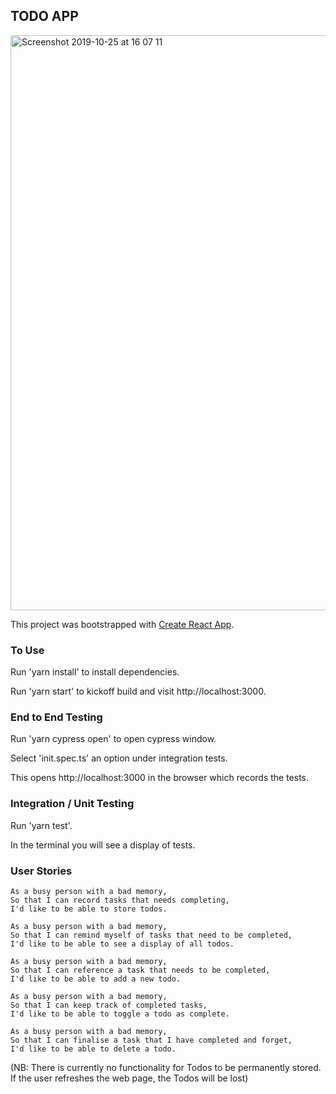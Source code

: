 ## TODO APP

<img width="920" alt="Screenshot 2019-10-25 at 16 07 11" src="https://user-images.githubusercontent.com/39112648/67582363-8fdbea80-f741-11e9-808f-abe43a4a45fc.png">


This project was bootstrapped with [Create React App](https://github.com/facebook/create-react-app).

### To Use

Run 'yarn install' to install dependencies.

Run 'yarn start' to kickoff build and visit http://localhost:3000.

### End to End Testing

Run 'yarn cypress open' to open cypress window.

Select 'init.spec.ts' an option under integration tests.

This opens http://localhost:3000 in the browser which records the tests.

### Integration / Unit Testing

Run 'yarn test'.

In the terminal you will see a display of tests.

### User Stories

```
As a busy person with a bad memory,
So that I can record tasks that needs completing,
I'd like to be able to store todos.

As a busy person with a bad memory,
So that I can remind myself of tasks that need to be completed,
I'd like to be able to see a display of all todos.

As a busy person with a bad memory,
So that I can reference a task that needs to be completed,
I'd like to be able to add a new todo.

As a busy person with a bad memory,
So that I can keep track of completed tasks,
I'd like to be able to toggle a todo as complete.

As a busy person with a bad memory,
So that I can finalise a task that I have completed and forget,
I'd like to be able to delete a todo.
```

(NB: There is currently no functionality for Todos to be permanently stored. If the user refreshes the web page, the Todos will be lost)

